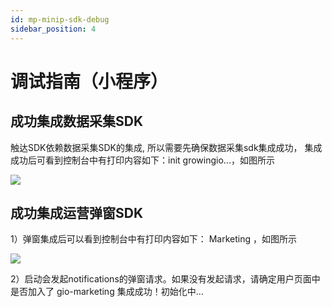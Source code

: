 ```yaml
---
id: mp-minip-sdk-debug
sidebar_position: 4
---
```


# 调试指南（小程序）

## 成功集成数据采集SDK[](#11-cheng-gong-ji-cheng-shu-ju-cai-ji-sdk)

触达SDK依赖数据采集SDK的集成, 所以需要先确保数据采集sdk集成成功， 集成成功后可看到控制台中有打印内容如下：init growingio...，如图所示

![](/img/assets-M2qbZInaXgdm8kkNosp-MC5jrcGQouOXvgstAqb-MC5k36EeTZ5KmBZOmWIimage.png)

## 成功集成运营弹窗SDK[](#12-cheng-gong-ji-cheng-yun-ying-dan-chuang-sdk)

1）弹窗集成后可以看到控制台中有打印内容如下： Marketing ，如图所示

![](/img/assets-M2qbZInaXgdm8kkNosp-MC5jrcGQouOXvgstAqb-MC5kDQeke4bKn2BBCVQimage.png)

2）启动会发起notifications的弹窗请求。如果没有发起请求，请确定用户页面中是否加入了<gio-marketing /> gio-marketing 集成成功！初始化中…
